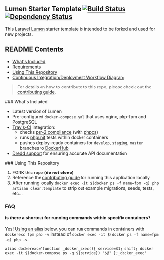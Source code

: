 ## Lumen Starter Template [![Build Status](https://travis-ci.org/realpage/lumen-starter.svg?branch=master)](https://travis-ci.org/realpage/lumen-starter) [![Dependency Status](https://www.versioneye.com/user/projects/5711482afcd19a00415b180c/badge.svg)](https://www.versioneye.com/user/projects/5711482afcd19a00415b180c)

This [Laravel Lumen](https://lumen.laravel.com) starter template is intended to be forked and used for new projects.

## README Contents

* [What's Included](#whats-included)
* [Requirements](#requirements)
* [Using This Repository](#using-this-repo)
* [Continuous Integration/Deployment Workflow Diagram](http://realpage.github.io/lumen-starter/ci-cd-foundation-lumen-starter-workflow.png)

> For details on how to contribute to this repo, please check out the [contributing guide](https://github.com/realpage/lumen-starter/blob/master/CONTRIBUTING.md).

<a name="whats-included" />
### What's Included

 * Latest version of Lumen
 * Pre-configured `docker-compose.yml` that uses nginx, php-fpm and PostgreSQL
 * [Travis-CI](https://travis-ci.org) integration:
    * checks [psr-2 compliance](https://github.com/php-fig/fig-standards/blob/master/accepted/PSR-2-coding-style-guide.md) (with [phpcs](https://github.com/squizlabs/PHP_CodeSniffer))
    * runs [phpunit](https://phpunit.de/) tests within docker containers
    * pushes deploy-ready containers for `develop`, `staging`, `master` branches to [DockerHub](http://hub.docker.com)
 * [Dredd support](https://github.com/apiaryio/dredd) for ensuring accurate API documentation

<a name="using-this-repo" />
### Using This Repository

1. FORK this repo **(do not clone)**
2. Reference the [contributing guide](https://github.com/realpage/lumen/blob/master/CONTRIBUTING.md) for running this application locally
3. After running locally `docker exec -it $(docker ps -f name=fpm -q) php artisan clean:template` to strip out example migrations, seeds, tests, etc...

### FAQ

#### Is there a shortcut for running commands within specific containers?

Yes!  [Using an alias](http://askubuntu.com/a/17537/132639) below, you can run commands in containers with `dockerexc fpm php -v` instead of `docker exec -it $(docker ps -f name=fpm -q) php -v`.

```
alias dockerexc='function _docker_exec(){ service=$1; shift; docker exec -it $(docker-compose ps -q ${service}) "$@" };_docker_exec'
```
